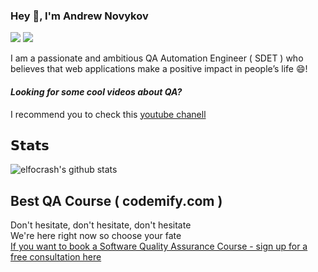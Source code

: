### Hey 👋, I'm Andrew Novykov


[![](https://img.shields.io/badge/-@papapin-%23181717?style=flat-square&logo=github)](https://github.com/papapin)
[![](https://img.shields.io/badge/-Andrew%20Novykov-blue?style=flat-square&logo=Linkedin&logoColor=white&link=https://www.linkedin.com/in/andrewnovykov/)](https://www.linkedin.com/in/andrewnovykov/)

I am a passionate and ambitious QA Automation Engineer ( SDET )  who believes that web applications make a positive impact in people’s life 😄!

#### *Looking for some cool videos about QA?*
I recommend you to check this [ youtube chanell ](https://www.youtube.com/c/Codemify/featured)



## 𝗦𝘁𝗮𝘁𝘀

![elfocrash's github stats](https://github-readme-stats.vercel.app/api?username=papapin&show_icons=true&theme=dracula)

## Best QA Course ( codemify.com )

Don't hesitate, don't hesitate, don't hesitate\
We're here right now so choose your fate\
[ If you want to book a Software Quality Assurance Course - sign up for a free consultation here ](https://codemify.com/)




